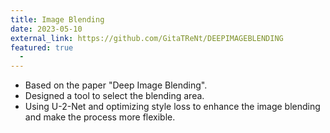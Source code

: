 ```yaml
---
title: Image Blending
date: 2023-05-10
external_link: https://github.com/GitaTReNt/DEEPIMAGEBLENDING
featured: true
  - 
---
```


- Based on the paper "Deep Image Blending".
- Designed a tool to select the blending area.
- Using U-2-Net and optimizing style loss to enhance the image blending and make the process more flexible.

<!--more-->
